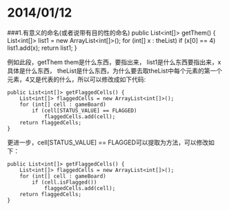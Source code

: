 2014/01/12
===========================================

###1.有意义的命名(或者说带有目的性的命名)
	public List<int[]> getThem() {
		List<int[]> list1 = new ArrayList<int[]>();
		for (int[] x : theList)
			if (x[0] == 4)
				list1.add(x);
		return list1;
	}

例如此段，getThem them是什么东西，要指出来， list1是什么东西要指出来，x具体是什么东西， theList是什么东西，为什么要去取theList中每个元素的第一个元素，4又是代表的什么，所以可以修改成如下代码:

	public List<int[]> getFlaggedCells() {
		List<int[]> flaggedCells = new ArrayList<int[]>();
		for (int[] cell : gameBoard)
			if (cell[STATUS_VALUE] == FLAGGED)
				flaggedCells.add(cell);
		return flaggedCells;
	}

更进一步，cell[STATUS_VALUE] == FLAGGED可以提取为方法，可以修改如下：

	public List<int[]> getFlaggedCells() {
		List<int[]> flaggedCells = new ArrayList<int[]>();
		for (int[] cell : gameBoard)
			if (cell.isFlagged())
				flaggedCells.add(cell);
		return flaggedCells;
	}